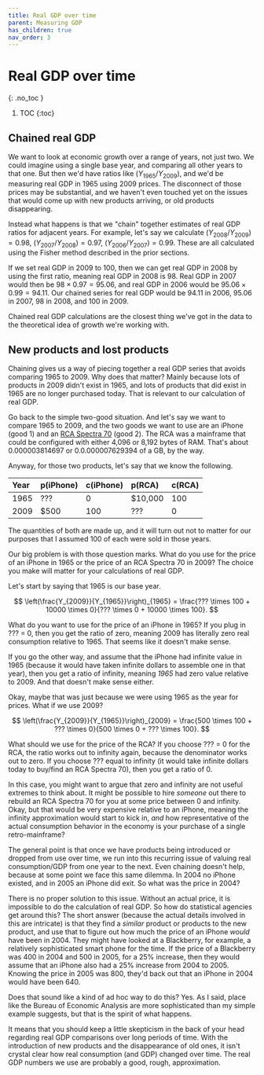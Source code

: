 ```yaml
---
title: Real GDP over time
parent: Measuring GDP
has_children: true
nav_order: 3
---
```


# Real GDP over time
{: .no_toc }

1. TOC 
{:toc}

## Chained real GDP
We want to look at economic growth over a range of years, not just two. We could imagine using a single base year, and comparing all other years to that one. But then we'd have ratios like $(Y_{1965}/Y_{2009})$, and we'd be measuring real GDP in 1965 using 2009 prices. The disconnect of those prices may be substantial, and we haven't even touched yet on the issues that would come up with new products arriving, or old products disappearing. 

Instead what happens is that we "chain" together estimates of real GDP ratios for adjacent years. For example, let's say we  calculate $(Y_{2008}/Y_{2009}) = 0.98$, $(Y_{2007}/Y_{2008}) = 0.97$, $(Y_{2006}/Y_{2007}) = 0.99$. These are all calculated using the Fisher method described in the prior sections.

If we set real GDP in 2009 to 100, then we can get real GDP in 2008 by using the first ratio, meaning real GDP in 2008 is 98. Real GDP in 2007 would then be $98 \times 0.97 = 95.06$, and real GDP in 2006 would be $95.06 \times 0.99 = 94.11$. Our chained series for real GDP would be 94.11 in 2006, 95.06 in 2007, 98 in 2008, and 100 in 2009. 

Chained real GDP calculations are the closest thing we've got in the data to the theoretical idea of growth we're working with. 

## New products and lost products
Chaining gives us a way of piecing together a real GDP series that avoids comparing 1965 to 2009. Why does that matter? Mainly because lots of products in 2009 didn't exist in 1965, and lots of products that did exist in 1965 are no longer purchased today. That is relevant to our calculation of real GDP. 

Go back to the simple two-good situation. And let's say we want to compare 1965 to 2009, and the two goods we want to use are an iPhone (good 1) and an [RCA Spectra 70](https://archive.computerhistory.org/resources/text/RCA/RCA.SPECTRA70.1965.102646099.pdf) (good 2). The RCA was a mainframe that could be configured with either 4,096 or 8,192 bytes of RAM. That's about 0.000003814697 or 0.0.000007629394 of a GB, by the way.

Anyway, for those two products, let's say that we know the following. 

| Year | p(iPhone) | c(iPhone) | p(RCA) | c(RCA) |
|:-----|:-----|:-----|:-----|:-----|
| 1965 | ???  | 0 | $10,000  | 100 |
| 2009 | $500  | 100  | ???  | 0 |

The quantities of both are made up, and it will turn out not to matter for our purposes that I assumed 100 of each were sold in those years.

Our big problem is with those question marks. What do you use for the price of an iPhone in 1965 or the price of an RCA Spectra 70 in 2009? The choice you make will matter for your calculations of real GDP.

Let's start by saying that 1965 is our base year. 

$$
\left(\frac{Y_{2009}}{Y_{1965}}\right)_{1965} = \frac{??? \times 100 + 10000 \times 0}{??? \times 0 + 10000 \times 100}.
$$

What do you want to use for the price of an iPhone in 1965? If you plug in ??? = 0, then you get the ratio of zero, meaning 2009 has literally zero real consumption relative to 1965. That seems like it doesn't make sense. 

If you go the other way, and assume that the iPhone had infinite value in 1965 (because it would have taken infinite dollars to assemble one in that year), then you get a ratio of infinity, meaning *1965* had zero value relative to 2009. And that doesn't make sense either.

Okay, maybe that was just because we were using 1965 as the year for prices. What if we use 2009? 

$$
\left(\frac{Y_{2009}}{Y_{1965}}\right)_{2009} = \frac{500 \times 100 + ??? \times 0}{500 \times 0 + ??? \times 100}.
$$

What should we use for the price of the RCA? If you choose ??? = 0 for the RCA, the ratio works out to infinity again, because the denominator works out to zero. If you choose ??? equal to infinity (it would take infinite dollars today to buy/find an RCA Spectra 70), then you get a ratio of 0.

In this case, you might want to argue that zero and infinity are not useful extremes to think about. It might be possible to hire *someone* out there to rebuild an RCA Spectra 70 for you at some price between 0 and infinity. Okay, but that would be very expensive relative to an iPhone, meaning the infinity approximation would start to kick in, *and* how representative of the actual consumption behavior in the economy is your purchase of a single retro-mainframe? 

The general point is that once we have products being introduced or dropped from use over time, we run into this recurring issue of valuing real consumption/GDP from one year to the next. Even chaining doesn't help, because at some point we face this same dilemma. In 2004 no iPhone existed, and in 2005 an iPhone did exit. So what was the price in 2004? 

There is no proper solution to this issue. Without an actual price, it is impossible to do the calculation of real GDP. So how do statistical agencies get around this? The short answer (because the actual details involved in this are intricate) is that they find a *similar* product or products to the new product, and use that to figure out how much the price of an iPhone *would* have been in 2004. They might have looked at a Blackberry, for example, a relatively sophisticated smart phone for the time. If the price of a Blackberry was 400 in 2004 and 500 in 2005, for a 25% increase, then they would assume that an iPhone also had a 25% increase from 2004 to 2005. Knowing the price in 2005 was 800, they'd back out that an iPhone in 2004 would have been 640.

Does that sound like a kind of ad hoc way to do this? Yes. As I said, place like the Bureau of Economic Analysis are more sophisticated than my simple example suggests, but that is the spirit of what happens.

It means that you should keep a little skepticism in the back of your head regarding real GDP comparisons over long periods of time. With the introduction of new products and the disappearance of old ones, it isn't crystal clear how real consumption (and GDP) changed over time. The real GDP numbers we use are probably a good, rough, approximation.

